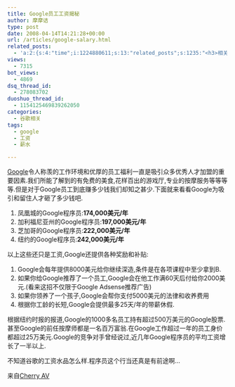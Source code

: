 ```yaml
---
title: Google员工工资揭秘
author: 摩摩诘
type: post
date: 2008-04-14T14:21:28+00:00
url: /articles/google-salary.html
related_posts:
  - 'a:2:{s:4:"time";i:1224880611;s:13:"related_posts";s:1235:"<h3>相关日志</h3><ul class="related_post"><li><a href="http://www.digglife.cn/articles/adsense-for-feed-review.html" title="Google AdSense的Feed广告">Google AdSense的Feed广告</a></li><li><a href="http://www.digglife.cn/articles/google-maps-japan-street-view.html" title="Google地图日本版加入街景(Street View)功能">Google地图日本版加入街景(Street View)功能</a></li><li><a href="http://www.digglife.cn/articles/knol-open.html" title="Google的维基百科Knol正式开放">Google的维基百科Knol正式开放</a></li><li><a href="http://www.digglife.cn/articles/google-docs-templates.html" title="使用开放的模板创建Google文件">使用开放的模板创建Google文件</a></li><li><a href="http://www.digglife.cn/articles/adsense-referrals-retired.html" title="Adsense推介计划将在8月底暂停">Adsense推介计划将在8月底暂停</a></li><li><a href="http://www.digglife.cn/articles/add-google-toolbar-functions-firefox3.html" title="给Firefox 3添加Google Toolbar的功能">给Firefox 3添加Google Toolbar的功能</a></li><li><a href="http://www.digglife.cn/articles/you-are-not-japanese.html" title="Google翻译:你不是日本人">Google翻译:你不是日本人</a></li></ul>";}'
views:
  - 7315
bot_views:
  - 4869
dsq_thread_id:
  - 278083702
duoshuo_thread_id:
  - 1154125469839262050
categories:
  - 谷歌相关
tags:
  - google
  - 工资
  - 薪水

---
```

<a title="谷歌相关日志" href="https://www.digglife.net/articles/category/about-google" target="_blank">Google</a>令人称羡的工作环境和优厚的员工福利一直是吸引众多优秀人才加盟的重要因素.我们所能了解到的有免费的美食,花样百出的游戏厅,专业的按摩服务等等等等.但是对于Google员工到底赚多少钱我们却知之甚少.下面就来看看Google为吸引和留住人才砸了多少钱吧.

<!--more-->

  1. 凤凰城的Google程序员:**174,000美元/年** 
  2. 加利福尼亚州的Google程序员:**197,000美元/年** 
  3. 芝加哥的Google程序员:**222,000美元/年** 
  4. 纽约的Google程序员:**242,000美元/年** 

以上这些还只是工资,Google还提供各种奖励和补贴:

  1. Google会每年提供8000美元给你继续深造,条件是在各项课程中至少拿到B. 
  2. 如果你给Google推荐了一个员工,Google会在他工作满60天后付给你2000美元.(看来这招不仅限于Google Adsense推荐广告) 
  3. 如果你领养了一个孩子,Google会帮你支付5000美元的法律和收养费用 
  4. 根据你工龄的长短,Google会提供最多25天/年的带薪休假. 

根据纽约时报的报道,Google的1000多名员工持有超过500万美元的Google股票.甚至Google的前任按摩师都是一名百万富翁.在Google工作超过一年的员工身价都超过25万美元.Google的竞争对手曾经说过,近几年Google程序员的平均工资增长了一半以上.

不知道谷歌的工资水品怎么样.程序员这个行当还真是有前途啊&#8230;

来自<a title="Cherry AV" href="http://www.cherryav.com/articles/technology/30-The-Googlenairs.html" target="_blank">Cherry AV</a>